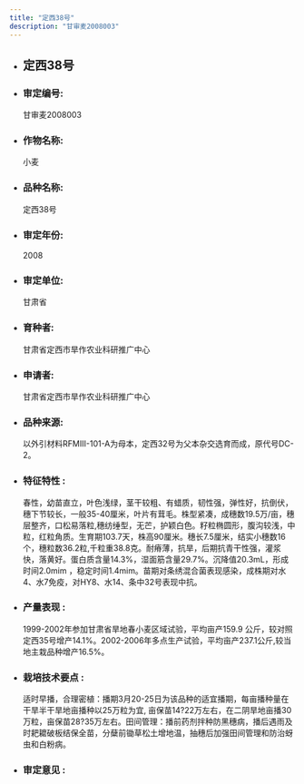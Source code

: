 ```yaml
---
title: "定西38号"
description: "甘审麦2008003"
---
```

* ## 定西38号
* ###  审定编号:  
   甘审麦2008003

*  ### 作物名称:  
   小麦

*   ###  品种名称: 
    定西38号

*   ### 审定年份: 
    2008

*   ### 审定单位:  
    甘肃省

*   ### 育种者:  
    甘肃省定西市旱作农业科研推广中心

*   ### 申请者:  
    甘肃省定西市旱作农业科研推广中心

*   ### 品种来源:  
    以外引材料RFMⅢ-101-A为母本，定西32号为父本杂交选育而成，原代号DC-2。

*   ### 特征特性 : 
    春性，幼苗直立，叶色浅绿，茎干较粗、有蜡质，韧性强，弹性好，抗倒伏，穗下节较长，一般35-40厘米，叶片有茸毛。株型紧凑，成穗数19.5万/亩，穗层整齐，口松易落粒,穗纺缍型，无芒，护颖白色。籽粒椭圆形，腹沟较浅，中粒，红粒角质。生育期103.7天，株高90厘米。穗长7.5厘米，结实小穗数16个，穗粒数36.2粒,千粒重38.8克。耐瘠薄，抗旱，后期抗青干性强，灌浆快，落黄好。蛋白质含量14.3%，湿面筋含量29.7%。沉降值20.3mL，形成时间2.0mim ，稳定时间1.4mim。苗期对条绣混合菌表现感染，成株期对水4、水7免疫，对HY8、水14、条中32号表现中抗。

*   ### 产量表现 : 
    1999-2002年参加甘肃省旱地春小麦区域试验，平均亩产159.9 公斤，较对照定西35号增产14.1%。2002-2006年多点生产试验，平均亩产237.1公斤,较当地主栽品种增产16.5%。 

*   ### 栽培技术要点 : 
    适时早播，合理密植：播期3月20-25日为该品种的适宜播期，每亩播种量在干旱半干旱地亩播种以25万粒为宜, 亩保苗14?22万左右，在二阴旱地亩播30万粒，亩保苗28?35万左右。田间管理：播前药剂拌种防黑穗病，播后遇雨及时耙耱破板结保全苗，分蘖前锄草松土增地温，抽穗后加强田间管理和防治蚜虫和白粉病。

*   ### 审定意见 : 
    
